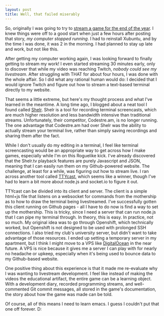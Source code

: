 ```yaml
---
layout: post
title: Well, that failed miserably
---
```

So, originally I was going to try to [stream a game for the end of the year](http://isharacomix.org/2013/12/26/lets-make-the-end-of-2013). I knew things were off to a good start when just a few hours after posting that story, *my computer stopped running*. I had to reinstall Xubuntu, and by the time I was done, it was 2 in the morning. I had planned to stay up late and work, but not like this.

After getting my computer working again, I was looking forward to finally getting to stream my work! I even started streaming 30 minutes early, only to discover that while my video was reaching Twitch, *nobody could see my livestream*. After struggling with THAT for about four hours, I was done with the whole affair. So I did what any rational human would do: I decided that I would ignore Twitch and figure out how to stream a text-based terminal directly to my website.

That seems a little extreme, but here's my thought process and what I've learned in the meantime. A long time ago, I blogged about a neat tool I found called [Shelr](http://isharacomix.org/2012/06/09/shelr-tv). Shelr is a tool for recording terminal screencasts, which are much higher resolution and less bandwidth intensive than traditional streams. Unfortunately, their competitor, Codestre.am, is no longer running. The one advantage that Codestre.am had over Shelr was the ability to actually stream your terminal live, rather than simply saving recordings and sharing them after the fact.

While I don't usually do my editing in a terminal, I feel like terminal screencasting would be an appropriate way to get across how I make games, especially while I'm on this Roguelike kick. I've already discovered that the Shelr.tv playback features are purely Javascript and JSON, meaning that I can easily run them on my Github-powered website. The challenge, at least for a while, was figuring out how to stream live. I ran across another tool called [TTYcast](https://github.com/dtinth/ttycast), which seems like a winner, though I've had to learn a bit more about node.js and socket.io to figure it out.

TTYcast can be divided into its client and server. The client is a simple html+js file that listens on a websocket for commands from the mothership as to how to draw the terminal being livestreamed. I've successfully gotten this client running on Github pages - all I have to do now is find a way to set up the mothership. This is tricky, since I need a server that can run node.js that I can pipe my terminal through. In theory, this is easy. In practice, not so much. My original idea was to go through Openshift, which technically worked, but Openshift is not designed to be used with prolonged SSH connections. I also tried my club's university server, but didn't want to take advantage of those resources. I ended up setting a temporary server in my apartment, but I think I might move to a VPS like [DigitalOcean](https://www.digitalocean.com) in the near future. A VPS is nice because it gives me a server I can play with for nearly no headache or upkeep, especially when it's being used to bounce data to my Github-based website.

One positive thing about this experience is that it made me re-evaluate why I was wanting to livestream development. I feel like instead of making the videos the educational artifact, the entire game can be a learning object. With a development diary, recorded programming streams, and well-commented Git commit messages, all stored in the game's documentation, the story about how the game was made can be told.

Of course, all of this means I need to learn emacs. I guess I couldn't put that one off forever. D:

